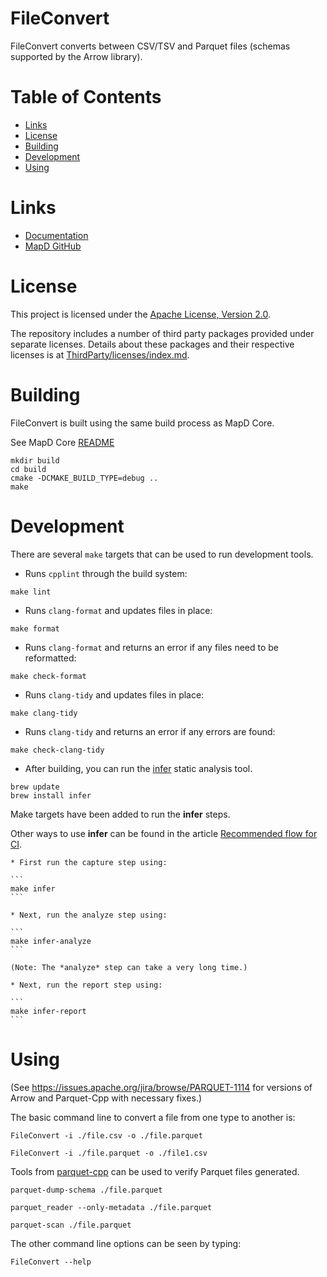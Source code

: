 FileConvert
===========

FileConvert converts between CSV/TSV and Parquet files (schemas supported by the Arrow library).

# Table of Contents

- [Links](#links)
- [License](#license)
- [Building](#building)
- [Development](#development)
- [Using](#using)

# Links

- [Documentation](https://www.mapd.com/docs/)
- [MapD GitHub](https://github.com/mapd/)

# License

This project is licensed under the [Apache License, Version 2.0](https://www.apache.org/licenses/LICENSE-2.0).

The repository includes a number of third party packages provided under separate licenses. Details about these packages and their respective licenses is at [ThirdParty/licenses/index.md](ThirdParty/licenses/index.md).

# Building

FileConvert is built using the same build process as MapD Core.

See MapD Core [README](https://github.com/mapd/mapd-core/blob/master/README.md)

```
mkdir build
cd build
cmake -DCMAKE_BUILD_TYPE=debug ..
make
```

# Development

There are several `make` targets that can be used to run development tools.

* Runs `cpplint` through the build system:

```
make lint
```

* Runs `clang-format` and updates files in place:

```
make format
```

* Runs `clang-format` and returns an error if any files need to be reformatted:

```
make check-format
```

* Runs `clang-tidy` and updates files in place:

```
make clang-tidy
```

* Runs `clang-tidy` and returns an error if any errors are found:

```
make check-clang-tidy
```

* After building, you can run the [infer](http://fbinfer.com/docs/getting-started.html) static analysis tool.

```
brew update
brew install infer
```

Make targets have been added to run the **infer** steps.

Other ways to use **infer** can be found in the article [Recommended flow for CI](http://fbinfer.com/docs/steps-for-ci.html).


    * First run the capture step using:

    ```
    make infer
    ```

    * Next, run the analyze step using:

    ```
    make infer-analyze
    ```

    (Note: The *analyze* step can take a very long time.)

    * Next, run the report step using:

    ```
    make infer-report
    ```

# Using

(See https://issues.apache.org/jira/browse/PARQUET-1114 for versions of Arrow and Parquet-Cpp with necessary fixes.)

The basic command line to convert a file from one type to another is:

```
FileConvert -i ./file.csv -o ./file.parquet

FileConvert -i ./file.parquet -o ./file1.csv
```

Tools from [parquet-cpp](https://github.com/apache/parquet-cpp) can be used to verify Parquet files generated.

```
parquet-dump-schema ./file.parquet

parquet_reader --only-metadata ./file.parquet

parquet-scan ./file.parquet
```

The other command line options can be seen by typing:

```
FileConvert --help
```
